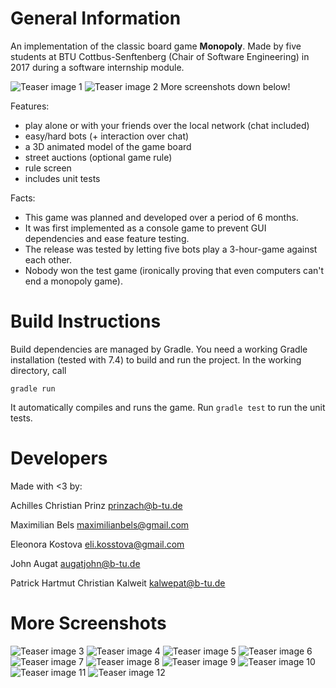 # General Information
An implementation of the classic board game **Monopoly**.
Made by five students at BTU Cottbus-Senftenberg (Chair of Software Engineering) in 2017 during a software internship module.

![Teaser image 1](img/teaser6.jpg)
![Teaser image 2](img/teaser12.jpg)
More screenshots down below!

Features:
- play alone or with your friends over the local network (chat included)
- easy/hard bots (+ interaction over chat)
- a 3D animated model of the game board
- street auctions (optional game rule)
- rule screen
- includes unit tests

Facts:
- This game was planned and developed over a period of 6 months.
- It was first implemented as a console game to prevent GUI dependencies and ease feature testing.
- The release was tested by letting five bots play a 3-hour-game against each other.
- Nobody won the test game (ironically proving that even computers can't end a monopoly game).

# Build Instructions
Build dependencies are managed by Gradle. 
You need a working Gradle installation (tested with 7.4) to build and run the project. 
In the working directory, call 
``` 
gradle run 
```
It automatically compiles and runs the game.
Run `gradle test` to run the unit tests.

# Developers
Made with <3 by:

Achilles Christian Prinz
prinzach@b-tu.de

Maximilian Bels
maximilianbels@gmail.com

Eleonora Kostova
eli.kosstova@gmail.com

John Augat
augatjohn@b-tu.de

Patrick Hartmut Christian Kalweit
kalwepat@b-tu.de

# More Screenshots
![Teaser image 3](img/teaser1.jpg)
![Teaser image 4](img/teaser2.jpg)
![Teaser image 5](img/teaser3.jpg)
![Teaser image 6](img/teaser4.jpg)
![Teaser image 7](img/teaser5.jpg)
![Teaser image 8](img/teaser7.jpg)
![Teaser image 9](img/teaser8.jpg)
![Teaser image 10](img/teaser9.jpg)
![Teaser image 11](img/teaser10.jpg)
![Teaser image 12](img/teaser11.jpg)
